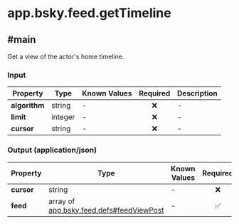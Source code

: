 # app.bsky.feed.getTimeline

## #main

Get a view of the actor's home timeline.

### Input

| Property | Type | Known Values | Required | Description |
| --- | --- | --- | :---: | --- |
| **algorithm** | string | - | ❌ | - |
| **limit** | integer | - | ❌ | - |
| **cursor** | string | - | ❌ | - |

### Output (application/json)

| Property | Type | Known Values | Required | Description |
| --- | --- | --- | :---: | --- |
| **cursor** | string | - | ❌ | - |
| **feed** | array of [app.bsky.feed.defs#feedViewPost](../../../../lexicons/app/bsky/feed/defs.md#feedviewpost) | - | ✅ | - |

